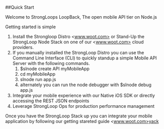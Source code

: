 ##Quick Start

Welcome to StrongLoops LoopBack, The open mobile API tier on Node.js

Getting started is simple 

1. Install the Strongloop Distro <www.woot.com> or Stand-Up the StrongLoop Node Stack on one of our <www.woot.com> cloud providers.
2. If you manually installed the StrongLoop Distro you can use the Command Line Interface (CLI) to quickly standup a simple Mobile API Server with the following commands.
	1. $slnode create API myMobileApp
	2. cd myMobileApp
	3. slnode run app.js
	4. alternately you can run the node debugger with $slnode debug app.js
3. Integrate your mobile experience with our Native iOS SDK or directly accessing the REST JSON endpoints
4. Leverage StrongLoop Ops for production performance management

Once you have the StrongLoop Stack up you can integrate your mobile application by following our getting stareted guide <www.woot.com>yack

